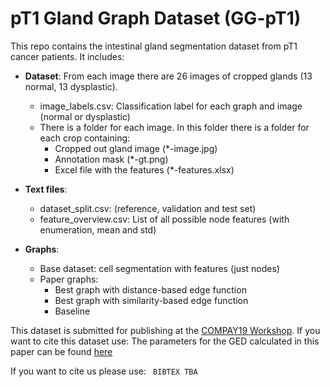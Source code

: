 # pT1 Gland Graph Dataset (GG-pT1)
This repo contains the intestinal gland segmentation dataset from pT1 cancer patients. 
It includes:

- **Dataset**: From each image there are 26 images of cropped glands (13 normal, 13 dysplastic). 
  - image_labels.csv: Classification label for each graph and image (normal or dysplastic)
  - There is a folder for each image. In this folder there is a folder for each crop containing:
    - Cropped out gland image (*-image.jpg)
    - Annotation mask (*-gt.png)
    - Excel file with the features (*-features.xlsx)


- **Text files**: 
  - dataset_split.csv:  (reference, validation and test set)
  - feature_overview.csv: List of all possible node features (with enumeration, mean and std)


- **Graphs**:
  - Base dataset: cell segmentation with features (just nodes)
  - Paper graphs:
    - Best graph with distance-based edge function
    - Best graph with similarity-based edge function
    - Baseline


This dataset is submitted for publishing at the [COMPAY19 Workshop](https://openreview.net/group?id=MICCAI.org/2019/Workshop/COMPAY). If you want to cite this dataset use:
The parameters for the GED calculated in this paper can be found [here](https://www.google.com)

If you want to cite us please use:
`` BIBTEX TBA``


